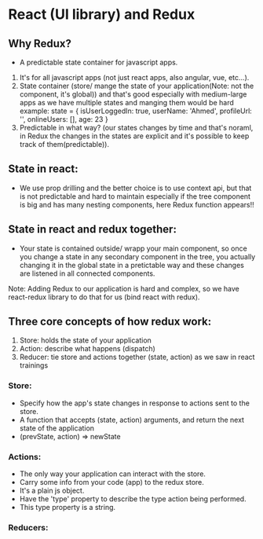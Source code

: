 # React (UI library) and Redux

## Why Redux?
- A predictable state container for javascript apps.
1) It's for all javascript apps (not just react apps, also angular, vue, etc...).
2) State container (store/ mange the state of your application(Note: not the component, it's global)) and that's good especially with medium-large apps as we have multiple states and manging them would be hard 
example: 
state = {
    isUserLoggedIn: true,
    userName: 'Ahmed',
    profileUrl: '',
    onlineUsers: [],
    age: 23
   }
3) Predictable in what way? (our states changes by time and that's noraml, in Redux the changes in the states are explicit and it's possible to keep track of them(predictable)).

## State in react:
- We use prop drilling and the better choice is to use context api, but that is not predictable and hard to maintain especially if the tree component is big and has many nesting components, here Redux function appears!!

## State in react and redux together:
- Your state is contained outside/ wrapp your main component, so once you change a state in any secondary component in the tree, you actually changing it in the global state in a pretictable way and these changes are listened in all connected components.

Note: Adding Redux to our application is hard and complex, so we have react-redux library to do that for us (bind react with redux).

## Three core concepts of how redux work:
1) Store: holds the state of your application
2) Action: describe what happens (dispatch)
3) Reducer: tie store and actions together (state, action) as we saw in react trainings

### Store:
- Specify how the app's state changes in response to actions sent to the store.
- A function that accepts (state, action) arguments, and return the next state of the application
- (prevState, action) => newState

### Actions:
- The only way your application can interact with the store.
- Carry some info from your code (app) to the redux store.
- It's a plain js object.
- Have the 'type' property to describe the type action being performed.
- This type property is a string.

### Reducers: